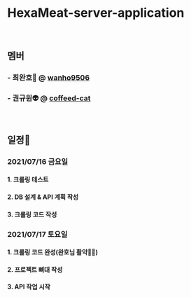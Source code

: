 # HexaMeat-server-application

</br>

## 멤버

### - 최완호🤖 @ [wanho9506](https://github.com/wanho9506)

### - 권규원👽 @ [coffeed-cat](https://github.com/coffeed-cat)

</br>

## 일정📆

### 2021/07/16 금요일

#### 1. 크롤링 테스트

#### 2. DB 설계 & API 계획 작성

#### 3. 크롤링 코드 작성

### 2021/07/17 토요일

#### 1. 크롤링 코드 완성(완호님 활약🦾😸)

#### 2. 프로젝트 뼈대 작성

#### 3. API 작업 시작

